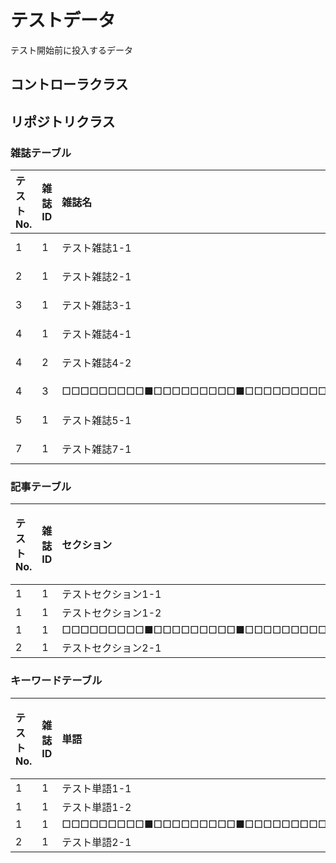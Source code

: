 # テストデータ
テスト開始前に投入するデータ

## コントローラクラス

## リポジトリクラス
### 雑誌テーブル
|テストNo.	|雑誌ID	|雑誌名																							|号数															|出版社															|発行日				|更新日付								|
|:--|:--|:--|:--|:--|:--|:--|
|1				|1			|テスト雑誌1-1																				|テスト号数1-1												|テスト出版社1-1											|2020-01-01	|(CURRENT_TIMESTAMP)	|
|2				|1			|テスト雑誌2-1																				|テスト号数2-1												|テスト出版社2-1											|2020-01-01	|(CURRENT_TIMESTAMP)	|
|3				|1			|テスト雑誌3-1																				|テスト号数3-1												|テスト出版社3-1											|2020-01-01	|(CURRENT_TIMESTAMP)	|
|4				|1			|テスト雑誌4-1																				|テスト号数4-1												|テスト出版社4-1											|2020-01-01	|(CURRENT_TIMESTAMP)	|
|4				|2			|テスト雑誌4-2																				|テスト号数4-2												|テスト出版社4-2											|2019-12-31	|(CURRENT_TIMESTAMP)	|
|4				|3			|□□□□□□□□□■□□□□□□□□□■□□□□□□□□□■	|□□□□□□□□□■□□□□□□□□□■	|□□□□□□□□□■□□□□□□□□□■	|2019-12-31	|(CURRENT_TIMESTAMP)	|
|5				|1			|テスト雑誌5-1																				|テスト号数5-1												|テスト出版社5-1											|2020-01-01	|(CURRENT_TIMESTAMP)	|
|7				|1			|テスト雑誌7-1																				|テスト号数7-1												|テスト出版社7-1											|2020-01-01	|(CURRENT_TIMESTAMP)	|

### 記事テーブル
|テストNo.	|雑誌ID	|セクション																						|タイトル																																							|開始ページ|更新日付								|
|:--|:--|:--|:--|:--|:--|
|1				|1			|テストセクション1-1																			|テストタイトル1-1																																				|1				|(CURRENT_TIMESTAMP)	|
|1				|1			|テストセクション1-2																			|テストタイトル1-2																																				|10			|(CURRENT_TIMESTAMP)	|
|1				|1			|□□□□□□□□□■□□□□□□□□□■□□□□□□□□□■	|□□□□□□□□□■□□□□□□□□□■□□□□□□□□□■□□□□□□□□□■□□□□□□□□□■|999			|(CURRENT_TIMESTAMP)	|
|2				|1			|テストセクション2-1																			|テストタイトル2-1																																				|1				|(CURRENT_TIMESTAMP)	|

### キーワードテーブル
|テストNo.	|雑誌ID	|単語																																							|開始ページ|更新日付								|
|:--|:--|:--|:--|:--|
|1				|1			|テスト単語1-1																																				|1				|(CURRENT_TIMESTAMP)	|
|1				|1			|テスト単語1-2																																				|10			|(CURRENT_TIMESTAMP)	|
|1				|1			|□□□□□□□□□■□□□□□□□□□■□□□□□□□□□■□□□□□□□□□■□□□□□□□□□■|999			|(CURRENT_TIMESTAMP)	|
|2				|1			|テスト単語2-1																																				|1				|(CURRENT_TIMESTAMP)	|
